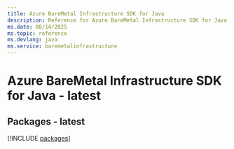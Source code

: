 ```yaml
---
title: Azure BareMetal Infrastructure SDK for Java
description: Reference for Azure BareMetal Infrastructure SDK for Java
ms.date: 08/14/2025
ms.topic: reference
ms.devlang: java
ms.service: baremetalinfrastructure
---
```

# Azure BareMetal Infrastructure SDK for Java - latest
## Packages - latest
[!INCLUDE [packages](baremetal-infrastructure-index.md)]